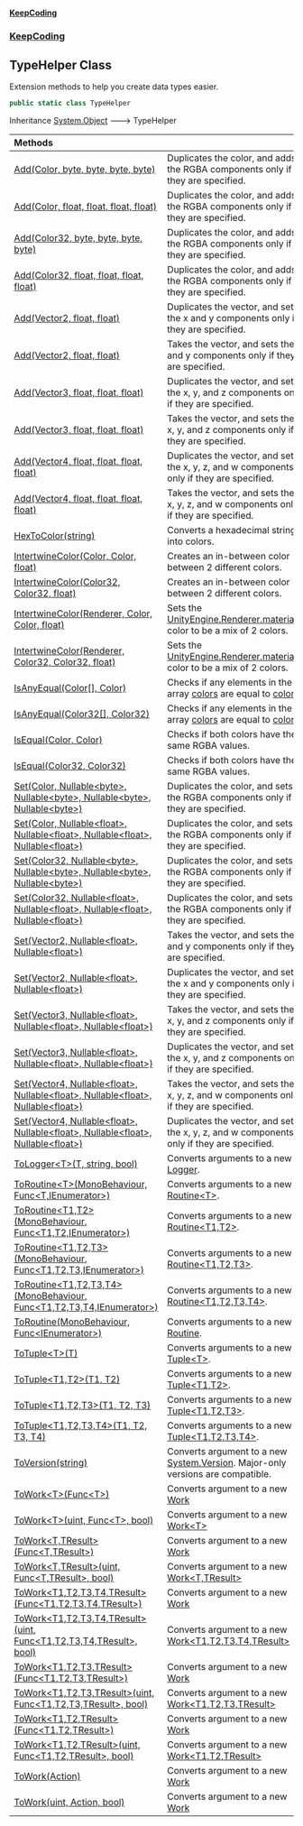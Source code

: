 #### [KeepCoding](index.md 'index')
### [KeepCoding](KeepCoding.md 'KeepCoding')
## TypeHelper Class
Extension methods to help you create data types easier.  
```csharp
public static class TypeHelper
```

Inheritance [System.Object](https://docs.microsoft.com/en-us/dotnet/api/System.Object 'System.Object') &#129106; TypeHelper  

| Methods | |
| :--- | :--- |
| [Add(Color, byte, byte, byte, byte)](KeepCoding_TypeHelper_Add(UnityEngine_Color_byte_byte_byte_byte).md 'KeepCoding.TypeHelper.Add(UnityEngine.Color, byte, byte, byte, byte)') | Duplicates the color, and adds the RGBA components only if they are specified.<br/> |
| [Add(Color, float, float, float, float)](KeepCoding_TypeHelper_Add(UnityEngine_Color_float_float_float_float).md 'KeepCoding.TypeHelper.Add(UnityEngine.Color, float, float, float, float)') | Duplicates the color, and adds the RGBA components only if they are specified.<br/> |
| [Add(Color32, byte, byte, byte, byte)](KeepCoding_TypeHelper_Add(UnityEngine_Color32_byte_byte_byte_byte).md 'KeepCoding.TypeHelper.Add(UnityEngine.Color32, byte, byte, byte, byte)') | Duplicates the color, and adds the RGBA components only if they are specified.<br/> |
| [Add(Color32, float, float, float, float)](KeepCoding_TypeHelper_Add(UnityEngine_Color32_float_float_float_float).md 'KeepCoding.TypeHelper.Add(UnityEngine.Color32, float, float, float, float)') | Duplicates the color, and adds the RGBA components only if they are specified.<br/> |
| [Add(Vector2, float, float)](KeepCoding_TypeHelper_Add(UnityEngine_Vector2_float_float).md 'KeepCoding.TypeHelper.Add(UnityEngine.Vector2, float, float)') | Duplicates the vector, and sets the x and y components only if they are specified.<br/> |
| [Add(Vector2, float, float)](KeepCoding_TypeHelper_Add(UnityEngine_Vector2_float_float).md 'KeepCoding.TypeHelper.Add(UnityEngine.Vector2, float, float)') | Takes the vector, and sets the x and y components only if they are specified.<br/> |
| [Add(Vector3, float, float, float)](KeepCoding_TypeHelper_Add(UnityEngine_Vector3_float_float_float).md 'KeepCoding.TypeHelper.Add(UnityEngine.Vector3, float, float, float)') | Duplicates the vector, and sets the x, y, and z components only if they are specified.<br/> |
| [Add(Vector3, float, float, float)](KeepCoding_TypeHelper_Add(UnityEngine_Vector3_float_float_float).md 'KeepCoding.TypeHelper.Add(UnityEngine.Vector3, float, float, float)') | Takes the vector, and sets the x, y, and z components only if they are specified.<br/> |
| [Add(Vector4, float, float, float, float)](KeepCoding_TypeHelper_Add(UnityEngine_Vector4_float_float_float_float).md 'KeepCoding.TypeHelper.Add(UnityEngine.Vector4, float, float, float, float)') | Duplicates the vector, and sets the x, y, z, and w components only if they are specified.<br/> |
| [Add(Vector4, float, float, float, float)](KeepCoding_TypeHelper_Add(UnityEngine_Vector4_float_float_float_float).md 'KeepCoding.TypeHelper.Add(UnityEngine.Vector4, float, float, float, float)') | Takes the vector, and sets the x, y, z, and w components only if they are specified.<br/> |
| [HexToColor(string)](KeepCoding_TypeHelper_HexToColor(string).md 'KeepCoding.TypeHelper.HexToColor(string)') | Converts a hexadecimal string into colors.<br/> |
| [IntertwineColor(Color, Color, float)](KeepCoding_TypeHelper_IntertwineColor(UnityEngine_Color_UnityEngine_Color_float).md 'KeepCoding.TypeHelper.IntertwineColor(UnityEngine.Color, UnityEngine.Color, float)') | Creates an in-between color between 2 different colors.<br/> |
| [IntertwineColor(Color32, Color32, float)](KeepCoding_TypeHelper_IntertwineColor(UnityEngine_Color32_UnityEngine_Color32_float).md 'KeepCoding.TypeHelper.IntertwineColor(UnityEngine.Color32, UnityEngine.Color32, float)') | Creates an in-between color between 2 different colors.<br/> |
| [IntertwineColor(Renderer, Color, Color, float)](KeepCoding_TypeHelper_IntertwineColor(UnityEngine_Renderer_UnityEngine_Color_UnityEngine_Color_float).md 'KeepCoding.TypeHelper.IntertwineColor(UnityEngine.Renderer, UnityEngine.Color, UnityEngine.Color, float)') | Sets the [UnityEngine.Renderer.material](https://docs.microsoft.com/en-us/dotnet/api/UnityEngine.Renderer.material 'UnityEngine.Renderer.material')'s color to be a mix of 2 colors.<br/> |
| [IntertwineColor(Renderer, Color32, Color32, float)](KeepCoding_TypeHelper_IntertwineColor(UnityEngine_Renderer_UnityEngine_Color32_UnityEngine_Color32_float).md 'KeepCoding.TypeHelper.IntertwineColor(UnityEngine.Renderer, UnityEngine.Color32, UnityEngine.Color32, float)') | Sets the [UnityEngine.Renderer.material](https://docs.microsoft.com/en-us/dotnet/api/UnityEngine.Renderer.material 'UnityEngine.Renderer.material')'s color to be a mix of 2 colors.<br/> |
| [IsAnyEqual(Color[], Color)](KeepCoding_TypeHelper_IsAnyEqual(UnityEngine_Color___UnityEngine_Color).md 'KeepCoding.TypeHelper.IsAnyEqual(UnityEngine.Color[], UnityEngine.Color)') | Checks if any elements in the array [colors](KeepCoding_TypeHelper_IsAnyEqual(UnityEngine_Color___UnityEngine_Color).md#KeepCoding_TypeHelper_IsAnyEqual(UnityEngine_Color___UnityEngine_Color)_colors 'KeepCoding.TypeHelper.IsAnyEqual(UnityEngine.Color[], UnityEngine.Color).colors') are equal to [color](KeepCoding_TypeHelper_IsAnyEqual(UnityEngine_Color___UnityEngine_Color).md#KeepCoding_TypeHelper_IsAnyEqual(UnityEngine_Color___UnityEngine_Color)_color 'KeepCoding.TypeHelper.IsAnyEqual(UnityEngine.Color[], UnityEngine.Color).color').<br/> |
| [IsAnyEqual(Color32[], Color32)](KeepCoding_TypeHelper_IsAnyEqual(UnityEngine_Color32___UnityEngine_Color32).md 'KeepCoding.TypeHelper.IsAnyEqual(UnityEngine.Color32[], UnityEngine.Color32)') | Checks if any elements in the array [colors](KeepCoding_TypeHelper_IsAnyEqual(UnityEngine_Color32___UnityEngine_Color32).md#KeepCoding_TypeHelper_IsAnyEqual(UnityEngine_Color32___UnityEngine_Color32)_colors 'KeepCoding.TypeHelper.IsAnyEqual(UnityEngine.Color32[], UnityEngine.Color32).colors') are equal to [color](KeepCoding_TypeHelper_IsAnyEqual(UnityEngine_Color32___UnityEngine_Color32).md#KeepCoding_TypeHelper_IsAnyEqual(UnityEngine_Color32___UnityEngine_Color32)_color 'KeepCoding.TypeHelper.IsAnyEqual(UnityEngine.Color32[], UnityEngine.Color32).color').<br/> |
| [IsEqual(Color, Color)](KeepCoding_TypeHelper_IsEqual(UnityEngine_Color_UnityEngine_Color).md 'KeepCoding.TypeHelper.IsEqual(UnityEngine.Color, UnityEngine.Color)') | Checks if both colors have the same RGBA values.<br/> |
| [IsEqual(Color32, Color32)](KeepCoding_TypeHelper_IsEqual(UnityEngine_Color32_UnityEngine_Color32).md 'KeepCoding.TypeHelper.IsEqual(UnityEngine.Color32, UnityEngine.Color32)') | Checks if both colors have the same RGBA values.<br/> |
| [Set(Color, Nullable&lt;byte&gt;, Nullable&lt;byte&gt;, Nullable&lt;byte&gt;, Nullable&lt;byte&gt;)](KeepCoding_TypeHelper_Set(UnityEngine_Color_System_Nullable_byte__System_Nullable_byte__System_Nullable_byte__System_Nullable_byte_).md 'KeepCoding.TypeHelper.Set(UnityEngine.Color, System.Nullable&lt;byte&gt;, System.Nullable&lt;byte&gt;, System.Nullable&lt;byte&gt;, System.Nullable&lt;byte&gt;)') | Duplicates the color, and sets the RGBA components only if they are specified.<br/> |
| [Set(Color, Nullable&lt;float&gt;, Nullable&lt;float&gt;, Nullable&lt;float&gt;, Nullable&lt;float&gt;)](KeepCoding_TypeHelper_Set(UnityEngine_Color_System_Nullable_float__System_Nullable_float__System_Nullable_float__System_Nullable_float_).md 'KeepCoding.TypeHelper.Set(UnityEngine.Color, System.Nullable&lt;float&gt;, System.Nullable&lt;float&gt;, System.Nullable&lt;float&gt;, System.Nullable&lt;float&gt;)') | Duplicates the color, and sets the RGBA components only if they are specified.<br/> |
| [Set(Color32, Nullable&lt;byte&gt;, Nullable&lt;byte&gt;, Nullable&lt;byte&gt;, Nullable&lt;byte&gt;)](KeepCoding_TypeHelper_Set(UnityEngine_Color32_System_Nullable_byte__System_Nullable_byte__System_Nullable_byte__System_Nullable_byte_).md 'KeepCoding.TypeHelper.Set(UnityEngine.Color32, System.Nullable&lt;byte&gt;, System.Nullable&lt;byte&gt;, System.Nullable&lt;byte&gt;, System.Nullable&lt;byte&gt;)') | Duplicates the color, and sets the RGBA components only if they are specified.<br/> |
| [Set(Color32, Nullable&lt;float&gt;, Nullable&lt;float&gt;, Nullable&lt;float&gt;, Nullable&lt;float&gt;)](KeepCoding_TypeHelper_Set(UnityEngine_Color32_System_Nullable_float__System_Nullable_float__System_Nullable_float__System_Nullable_float_).md 'KeepCoding.TypeHelper.Set(UnityEngine.Color32, System.Nullable&lt;float&gt;, System.Nullable&lt;float&gt;, System.Nullable&lt;float&gt;, System.Nullable&lt;float&gt;)') | Duplicates the color, and sets the RGBA components only if they are specified.<br/> |
| [Set(Vector2, Nullable&lt;float&gt;, Nullable&lt;float&gt;)](KeepCoding_TypeHelper_Set(UnityEngine_Vector2_System_Nullable_float__System_Nullable_float_).md 'KeepCoding.TypeHelper.Set(UnityEngine.Vector2, System.Nullable&lt;float&gt;, System.Nullable&lt;float&gt;)') | Takes the vector, and sets the x and y components only if they are specified.<br/> |
| [Set(Vector2, Nullable&lt;float&gt;, Nullable&lt;float&gt;)](KeepCoding_TypeHelper_Set(UnityEngine_Vector2_System_Nullable_float__System_Nullable_float_).md 'KeepCoding.TypeHelper.Set(UnityEngine.Vector2, System.Nullable&lt;float&gt;, System.Nullable&lt;float&gt;)') | Duplicates the vector, and sets the x and y components only if they are specified.<br/> |
| [Set(Vector3, Nullable&lt;float&gt;, Nullable&lt;float&gt;, Nullable&lt;float&gt;)](KeepCoding_TypeHelper_Set(UnityEngine_Vector3_System_Nullable_float__System_Nullable_float__System_Nullable_float_).md 'KeepCoding.TypeHelper.Set(UnityEngine.Vector3, System.Nullable&lt;float&gt;, System.Nullable&lt;float&gt;, System.Nullable&lt;float&gt;)') | Takes the vector, and sets the x, y, and z components only if they are specified.<br/> |
| [Set(Vector3, Nullable&lt;float&gt;, Nullable&lt;float&gt;, Nullable&lt;float&gt;)](KeepCoding_TypeHelper_Set(UnityEngine_Vector3_System_Nullable_float__System_Nullable_float__System_Nullable_float_).md 'KeepCoding.TypeHelper.Set(UnityEngine.Vector3, System.Nullable&lt;float&gt;, System.Nullable&lt;float&gt;, System.Nullable&lt;float&gt;)') | Duplicates the vector, and sets the x, y, and z components only if they are specified.<br/> |
| [Set(Vector4, Nullable&lt;float&gt;, Nullable&lt;float&gt;, Nullable&lt;float&gt;, Nullable&lt;float&gt;)](KeepCoding_TypeHelper_Set(UnityEngine_Vector4_System_Nullable_float__System_Nullable_float__System_Nullable_float__System_Nullable_float_).md 'KeepCoding.TypeHelper.Set(UnityEngine.Vector4, System.Nullable&lt;float&gt;, System.Nullable&lt;float&gt;, System.Nullable&lt;float&gt;, System.Nullable&lt;float&gt;)') | Takes the vector, and sets the x, y, z, and w components only if they are specified.<br/> |
| [Set(Vector4, Nullable&lt;float&gt;, Nullable&lt;float&gt;, Nullable&lt;float&gt;, Nullable&lt;float&gt;)](KeepCoding_TypeHelper_Set(UnityEngine_Vector4_System_Nullable_float__System_Nullable_float__System_Nullable_float__System_Nullable_float_).md 'KeepCoding.TypeHelper.Set(UnityEngine.Vector4, System.Nullable&lt;float&gt;, System.Nullable&lt;float&gt;, System.Nullable&lt;float&gt;, System.Nullable&lt;float&gt;)') | Duplicates the vector, and sets the x, y, z, and w components only if they are specified.<br/> |
| [ToLogger&lt;T&gt;(T, string, bool)](KeepCoding_TypeHelper_ToLogger_T_(T_string_bool).md 'KeepCoding.TypeHelper.ToLogger&lt;T&gt;(T, string, bool)') | Converts arguments to a new [Logger](KeepCoding_Logger.md 'KeepCoding.Logger').<br/> |
| [ToRoutine&lt;T&gt;(MonoBehaviour, Func&lt;T,IEnumerator&gt;)](KeepCoding_TypeHelper_ToRoutine_T_(UnityEngine_MonoBehaviour_System_Func_T_System_Collections_IEnumerator_).md 'KeepCoding.TypeHelper.ToRoutine&lt;T&gt;(UnityEngine.MonoBehaviour, System.Func&lt;T,System.Collections.IEnumerator&gt;)') | Converts arguments to a new [Routine&lt;T&gt;](KeepCoding_Routine_T_.md 'KeepCoding.Routine&lt;T&gt;').<br/> |
| [ToRoutine&lt;T1,T2&gt;(MonoBehaviour, Func&lt;T1,T2,IEnumerator&gt;)](KeepCoding_TypeHelper_ToRoutine_T1_T2_(UnityEngine_MonoBehaviour_System_Func_T1_T2_System_Collections_IEnumerator_).md 'KeepCoding.TypeHelper.ToRoutine&lt;T1,T2&gt;(UnityEngine.MonoBehaviour, System.Func&lt;T1,T2,System.Collections.IEnumerator&gt;)') | Converts arguments to a new [Routine&lt;T1,T2&gt;](KeepCoding_Routine_T1_T2_.md 'KeepCoding.Routine&lt;T1,T2&gt;').<br/> |
| [ToRoutine&lt;T1,T2,T3&gt;(MonoBehaviour, Func&lt;T1,T2,T3,IEnumerator&gt;)](KeepCoding_TypeHelper_ToRoutine_T1_T2_T3_(UnityEngine_MonoBehaviour_System_Func_T1_T2_T3_System_Collections_IEnumerator_).md 'KeepCoding.TypeHelper.ToRoutine&lt;T1,T2,T3&gt;(UnityEngine.MonoBehaviour, System.Func&lt;T1,T2,T3,System.Collections.IEnumerator&gt;)') | Converts arguments to a new [Routine&lt;T1,T2,T3&gt;](KeepCoding_Routine_T1_T2_T3_.md 'KeepCoding.Routine&lt;T1,T2,T3&gt;').<br/> |
| [ToRoutine&lt;T1,T2,T3,T4&gt;(MonoBehaviour, Func&lt;T1,T2,T3,T4,IEnumerator&gt;)](KeepCoding_TypeHelper_ToRoutine_T1_T2_T3_T4_(UnityEngine_MonoBehaviour_System_Func_T1_T2_T3_T4_System_Collections_IEnumerator_).md 'KeepCoding.TypeHelper.ToRoutine&lt;T1,T2,T3,T4&gt;(UnityEngine.MonoBehaviour, System.Func&lt;T1,T2,T3,T4,System.Collections.IEnumerator&gt;)') | Converts arguments to a new [Routine&lt;T1,T2,T3,T4&gt;](KeepCoding_Routine_T1_T2_T3_T4_.md 'KeepCoding.Routine&lt;T1,T2,T3,T4&gt;').<br/> |
| [ToRoutine(MonoBehaviour, Func&lt;IEnumerator&gt;)](KeepCoding_TypeHelper_ToRoutine(UnityEngine_MonoBehaviour_System_Func_System_Collections_IEnumerator_).md 'KeepCoding.TypeHelper.ToRoutine(UnityEngine.MonoBehaviour, System.Func&lt;System.Collections.IEnumerator&gt;)') | Converts arguments to a new [Routine](KeepCoding_Routine.md 'KeepCoding.Routine').<br/> |
| [ToTuple&lt;T&gt;(T)](KeepCoding_TypeHelper_ToTuple_T_(T).md 'KeepCoding.TypeHelper.ToTuple&lt;T&gt;(T)') | Converts arguments to a new [Tuple&lt;T&gt;](KeepCoding_Tuple_T_.md 'KeepCoding.Tuple&lt;T&gt;').<br/> |
| [ToTuple&lt;T1,T2&gt;(T1, T2)](KeepCoding_TypeHelper_ToTuple_T1_T2_(T1_T2).md 'KeepCoding.TypeHelper.ToTuple&lt;T1,T2&gt;(T1, T2)') | Converts arguments to a new [Tuple&lt;T1,T2&gt;](KeepCoding_Tuple_T1_T2_.md 'KeepCoding.Tuple&lt;T1,T2&gt;').<br/> |
| [ToTuple&lt;T1,T2,T3&gt;(T1, T2, T3)](KeepCoding_TypeHelper_ToTuple_T1_T2_T3_(T1_T2_T3).md 'KeepCoding.TypeHelper.ToTuple&lt;T1,T2,T3&gt;(T1, T2, T3)') | Converts arguments to a new [Tuple&lt;T1,T2,T3&gt;](KeepCoding_Tuple_T1_T2_T3_.md 'KeepCoding.Tuple&lt;T1,T2,T3&gt;').<br/> |
| [ToTuple&lt;T1,T2,T3,T4&gt;(T1, T2, T3, T4)](KeepCoding_TypeHelper_ToTuple_T1_T2_T3_T4_(T1_T2_T3_T4).md 'KeepCoding.TypeHelper.ToTuple&lt;T1,T2,T3,T4&gt;(T1, T2, T3, T4)') | Converts arguments to a new [Tuple&lt;T1,T2,T3,T4&gt;](KeepCoding_Tuple_T1_T2_T3_T4_.md 'KeepCoding.Tuple&lt;T1,T2,T3,T4&gt;').<br/> |
| [ToVersion(string)](KeepCoding_TypeHelper_ToVersion(string).md 'KeepCoding.TypeHelper.ToVersion(string)') | Converts argument to a new [System.Version](https://docs.microsoft.com/en-us/dotnet/api/System.Version 'System.Version'). Major-only versions are compatible.<br/> |
| [ToWork&lt;T&gt;(Func&lt;T&gt;)](KeepCoding_TypeHelper_ToWork_T_(System_Func_T_).md 'KeepCoding.TypeHelper.ToWork&lt;T&gt;(System.Func&lt;T&gt;)') | Converts argument to a new [Work](KeepCoding_Work.md 'KeepCoding.Work') |
| [ToWork&lt;T&gt;(uint, Func&lt;T&gt;, bool)](KeepCoding_TypeHelper_ToWork_T_(uint_System_Func_T__bool).md 'KeepCoding.TypeHelper.ToWork&lt;T&gt;(uint, System.Func&lt;T&gt;, bool)') | Converts argument to a new [Work&lt;T&gt;](KeepCoding_Work_T_.md 'KeepCoding.Work&lt;T&gt;') |
| [ToWork&lt;T,TResult&gt;(Func&lt;T,TResult&gt;)](KeepCoding_TypeHelper_ToWork_T_TResult_(System_Func_T_TResult_).md 'KeepCoding.TypeHelper.ToWork&lt;T,TResult&gt;(System.Func&lt;T,TResult&gt;)') | Converts argument to a new [Work](KeepCoding_Work.md 'KeepCoding.Work') |
| [ToWork&lt;T,TResult&gt;(uint, Func&lt;T,TResult&gt;, bool)](KeepCoding_TypeHelper_ToWork_T_TResult_(uint_System_Func_T_TResult__bool).md 'KeepCoding.TypeHelper.ToWork&lt;T,TResult&gt;(uint, System.Func&lt;T,TResult&gt;, bool)') | Converts argument to a new [Work&lt;T,TResult&gt;](KeepCoding_Work_T_TResult_.md 'KeepCoding.Work&lt;T,TResult&gt;') |
| [ToWork&lt;T1,T2,T3,T4,TResult&gt;(Func&lt;T1,T2,T3,T4,TResult&gt;)](KeepCoding_TypeHelper_ToWork_T1_T2_T3_T4_TResult_(System_Func_T1_T2_T3_T4_TResult_).md 'KeepCoding.TypeHelper.ToWork&lt;T1,T2,T3,T4,TResult&gt;(System.Func&lt;T1,T2,T3,T4,TResult&gt;)') | Converts argument to a new [Work](KeepCoding_Work.md 'KeepCoding.Work') |
| [ToWork&lt;T1,T2,T3,T4,TResult&gt;(uint, Func&lt;T1,T2,T3,T4,TResult&gt;, bool)](KeepCoding_TypeHelper_ToWork_T1_T2_T3_T4_TResult_(uint_System_Func_T1_T2_T3_T4_TResult__bool).md 'KeepCoding.TypeHelper.ToWork&lt;T1,T2,T3,T4,TResult&gt;(uint, System.Func&lt;T1,T2,T3,T4,TResult&gt;, bool)') | Converts argument to a new [Work&lt;T1,T2,T3,T4,TResult&gt;](KeepCoding_Work_T1_T2_T3_T4_TResult_.md 'KeepCoding.Work&lt;T1,T2,T3,T4,TResult&gt;') |
| [ToWork&lt;T1,T2,T3,TResult&gt;(Func&lt;T1,T2,T3,TResult&gt;)](KeepCoding_TypeHelper_ToWork_T1_T2_T3_TResult_(System_Func_T1_T2_T3_TResult_).md 'KeepCoding.TypeHelper.ToWork&lt;T1,T2,T3,TResult&gt;(System.Func&lt;T1,T2,T3,TResult&gt;)') | Converts argument to a new [Work](KeepCoding_Work.md 'KeepCoding.Work') |
| [ToWork&lt;T1,T2,T3,TResult&gt;(uint, Func&lt;T1,T2,T3,TResult&gt;, bool)](KeepCoding_TypeHelper_ToWork_T1_T2_T3_TResult_(uint_System_Func_T1_T2_T3_TResult__bool).md 'KeepCoding.TypeHelper.ToWork&lt;T1,T2,T3,TResult&gt;(uint, System.Func&lt;T1,T2,T3,TResult&gt;, bool)') | Converts argument to a new [Work&lt;T1,T2,T3,TResult&gt;](KeepCoding_Work_T1_T2_T3_TResult_.md 'KeepCoding.Work&lt;T1,T2,T3,TResult&gt;') |
| [ToWork&lt;T1,T2,TResult&gt;(Func&lt;T1,T2,TResult&gt;)](KeepCoding_TypeHelper_ToWork_T1_T2_TResult_(System_Func_T1_T2_TResult_).md 'KeepCoding.TypeHelper.ToWork&lt;T1,T2,TResult&gt;(System.Func&lt;T1,T2,TResult&gt;)') | Converts argument to a new [Work](KeepCoding_Work.md 'KeepCoding.Work') |
| [ToWork&lt;T1,T2,TResult&gt;(uint, Func&lt;T1,T2,TResult&gt;, bool)](KeepCoding_TypeHelper_ToWork_T1_T2_TResult_(uint_System_Func_T1_T2_TResult__bool).md 'KeepCoding.TypeHelper.ToWork&lt;T1,T2,TResult&gt;(uint, System.Func&lt;T1,T2,TResult&gt;, bool)') | Converts argument to a new [Work&lt;T1,T2,TResult&gt;](KeepCoding_Work_T1_T2_TResult_.md 'KeepCoding.Work&lt;T1,T2,TResult&gt;') |
| [ToWork(Action)](KeepCoding_TypeHelper_ToWork(System_Action).md 'KeepCoding.TypeHelper.ToWork(System.Action)') | Converts argument to a new [Work](KeepCoding_Work.md 'KeepCoding.Work') |
| [ToWork(uint, Action, bool)](KeepCoding_TypeHelper_ToWork(uint_System_Action_bool).md 'KeepCoding.TypeHelper.ToWork(uint, System.Action, bool)') | Converts argument to a new [Work](KeepCoding_Work.md 'KeepCoding.Work') |
